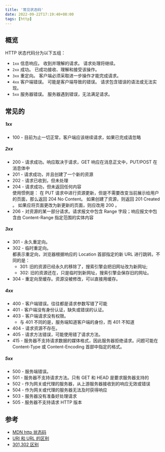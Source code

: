```yaml
---
title: '常见状态码'
date: 2022-09-22T17:19:40+08:00
tags: [http]
---
```


## 概览

HTTP 状态代码分为以下五组：

- `1xx` 信息响应。 收到并理解的请求。 请求处理将继续。
- `2xx` 成功。 已成功接收、理解和接受该操作。
- `3xx` 重定向。 客户端必须采取进一步操作才能完成请求。
- `4xx` 客户端错误。 可能是客户端导致的错误。 请求包含错误的语法或无法实现。
- `5xx` 服务器错误。 服务器遇到错误，无法满足请求。

## 常见的

##### 1xx

- 100 - 目前为止一切正常，客户端应该继续请求，如果已完成请忽略

##### 2xx

- 200 - 请求成功。响应取决于请求，GET 响应在消息正文中，PUT/POST 在消息体中
- 201 - 请求成功，并且创建了一个新的资源
- 202 - 请求已收到，但未处理
- 204 - 请求成功，但未返回任何内容  
   使用惯例是：
  在 PUT 请求中进行资源更新，但是不需要改变当前展示给用户的页面，那么返回 204 No Content。
  如果创建了资源，则返回 201 Created 。
  如果应将页面更改为新更新的页面，则应改用 200 。
- 206 - 对资源的某一部分请求。请求报文中包含 Range 字段；响应报文中包含由 Content-Range 指定范围的实体内容

##### 3xx

- 301 - 永久重定向。
- 302 - 临时重定向。  
  都表示重定向，浏览器根据响应的 Location 首部指定的新 URL 进行跳转。不同的是：
  - 301: 旧的资源已经永久的移除了，搜索引擎会把旧网址改为新网址;
  - 302: 旧的资源还在，只是临时到新网址，搜索引擎会保存旧的网址。
- 304 - 重定向至缓存。资源没被修改，可以直接用缓存。

##### 4xx

- 400 - 客户端错误。往往都是请求参数写错了可能
- 401 - 客户端没有身份认证，缺失或错误的认证。
- 403 - 客户端请求没有权限。
  - 与 401 不同的是，服务端知道客户端的身份，而 401 不知道
- 404 - 请求资源不存在。
- 405 - 请求方法错误，可能使用错了请求方法。
- 415 - 服务器不支持请求数据的媒体格式，因此服务器拒绝请求。问题可能在 Content-Type 或 Content-Encoding 首部中指定的格式。

##### 5xx

- 500 - 服务端错误。
- 501 - 服务器不支持请求方法。只有 GET 和 HEAD 是要求服务器支持的
- 502 - 作为网关或代理的服务器，从上游服务器接收到的响应无效或错误
- 504 - 作为网关或代理的服务器无法及时获得响应
- 503 - 服务器没有准备好处理请求
- 505 - 服务器不支持请求 HTTP 版本

## 参考

- [MDN http 状态码](https://developer.mozilla.org/zh-CN/docs/Web/HTTP/Status)
- [URI 和 URL 的区别](https://www.cnblogs.com/blknemo/p/13198506.html)
- [301,302 区别](https://blog.csdn.net/u010142437/article/details/79541205)
